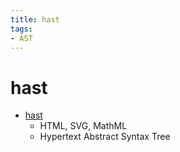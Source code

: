 ```yaml
---
title: hast
tags:
- AST
---
```


# hast
- [hast](https://github.com/syntax-tree/hast)
  - HTML, SVG, MathML
  - Hypertext Abstract Syntax Tree
